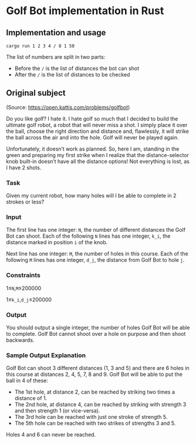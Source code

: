 # Golf Bot implementation in Rust

## Implementation and usage

`cargo run 1 2 3 4 / 8 1 50 `

The list of numbers are split in two parts:
- Before the `/` is the list of distances the bot can shot
- After the `/` is the list of distances to be checked

## Original subject

(Source: https://open.kattis.com/problems/golfbot)

Do you like golf? I hate it. I hate golf so much that I decided to build the ultimate golf robot, a robot that will never miss a shot. I simply place it over the ball, choose the right direction and distance and, flawlessly, it will strike the ball across the air and into the hole. Golf will never be played again.

Unfortunately, it doesn’t work as planned. So, here I am, standing in the green and preparing my first strike when I realize that the distance-selector knob built-in doesn’t have all the distance options! Not everything is lost, as I have 2 shots.

### Task

Given my current robot, how many holes will I be able to complete in 2 strokes or less?

### Input

The first line has one integer: `N`, the number of different distances the Golf Bot can shoot.
Each of the following `N` lines has one integer, `k_i`, the distance marked in position `i` of the knob.

Next line has one integer: `M`, the number of holes in this course.
Each of the following `M` lines has one integer, `d_j`, the distance from Golf Bot to hole `j`.

### Constraints

1≤`N`,`M`≤200000

1≤`k_i`,`d_j`≤200000

### Output

You should output a single integer, the number of holes Golf Bot will be able to complete. Golf Bot cannot shoot over a hole on purpose and then shoot backwards.

### Sample Output Explanation

Golf Bot can shoot 3 different distances (1, 3 and 5) and there are 6 holes in this course at distances 2, 4, 5, 7, 8 and 9. Golf Bot will be able to put the ball in 4 of these:
- The 1st hole, at distance 2, can be reached by striking two times a distance of 1.
- The 2nd hole, at distance 4, can be reached by striking with strength 3 and then strength 1 (or vice-versa).
- The 3rd hole can be reached with just one stroke of strength 5.
- The 5th hole can be reached with two strikes of strengths 3 and 5.

Holes 4 and 6 can never be reached.
